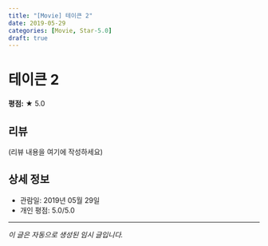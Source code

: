 ```yaml
---
title: "[Movie] 테이큰 2"
date: 2019-05-29
categories: [Movie, Star-5.0]
draft: true
---
```


# 테이큰 2

**평점:** ★ 5.0

## 리뷰

(리뷰 내용을 여기에 작성하세요)

## 상세 정보

- 관람일: 2019년 05월 29일
- 개인 평점: 5.0/5.0

---

*이 글은 자동으로 생성된 임시 글입니다.*
